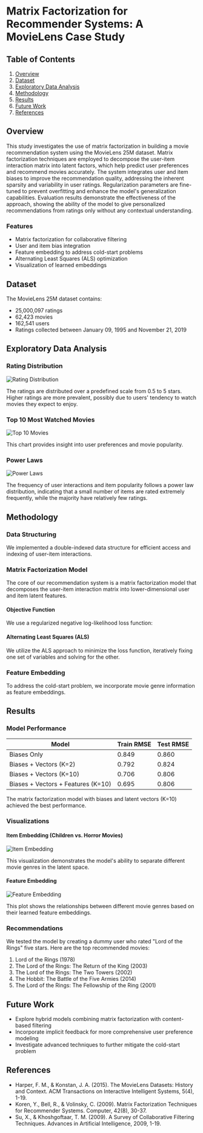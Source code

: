 # Matrix Factorization for Recommender Systems: A MovieLens Case Study

## Table of Contents
1. [Overview](#overview)
2. [Dataset](#dataset)
3. [Exploratory Data Analysis](#exploratory-data-analysis)
4. [Methodology](#methodology)
5. [Results](#results)
6. [Future Work](#future-work)
7. [References](#references)

## Overview

This study investigates the use of matrix factorization in building a movie recommendation system using the MovieLens 25M dataset. Matrix factorization techniques are employed to decompose the user-item interaction matrix into latent factors, which help predict user preferences and recommend movies accurately. The system integrates user and item biases to improve the recommendation quality, addressing the inherent sparsity and variability in user ratings. Regularization parameters are fine-tuned to prevent overfitting and enhance the model's generalization capabilities. Evaluation results demonstrate the effectiveness of the approach, showing the ability of the model to give personalized recommendations from ratings only without any contextual understanding.

### Features
- Matrix factorization for collaborative filtering
- User and item bias integration
- Feature embedding to address cold-start problems
- Alternating Least Squares (ALS) optimization
- Visualization of learned embeddings

## Dataset

The MovieLens 25M dataset contains:
- 25,000,097 ratings
- 62,423 movies
- 162,541 users
- Ratings collected between January 09, 1995 and November 21, 2019

## Exploratory Data Analysis

### Rating Distribution
![Rating Distribution](https://github.com/user-attachments/assets/f53a99ad-d17b-4cf9-8a1d-ce35a84165b3)

The ratings are distributed over a predefined scale from 0.5 to 5 stars. Higher ratings are more prevalent, possibly due to users' tendency to watch movies they expect to enjoy.

### Top 10 Most Watched Movies
![Top 10 Movies](https://github.com/user-attachments/assets/190d3d3b-3c02-4923-a68e-c41eeafce809)


This chart provides insight into user preferences and movie popularity.

### Power Laws
![Power Laws](https://github.com/user-attachments/assets/d783a28e-b445-4e37-98b4-e462b321d099)


The frequency of user interactions and item popularity follows a power law distribution, indicating that a small number of items are rated extremely frequently, while the majority have relatively few ratings.

## Methodology

### Data Structuring
We implemented a double-indexed data structure for efficient access and indexing of user-item interactions.

### Matrix Factorization Model
The core of our recommendation system is a matrix factorization model that decomposes the user-item interaction matrix into lower-dimensional user and item latent features.

#### Objective Function
We use a regularized negative log-likelihood loss function:

#### Alternating Least Squares (ALS)
We utilize the ALS approach to minimize the loss function, iteratively fixing one set of variables and solving for the other.

### Feature Embedding
To address the cold-start problem, we incorporate movie genre information as feature embeddings.

## Results

### Model Performance

| Model                            | Train RMSE | Test RMSE |
|----------------------------------|------------|-----------|
| Biases Only                      | 0.849      | 0.860     |
| Biases + Vectors (K=2)           | 0.792      | 0.824     |
| Biases + Vectors (K=10)          | 0.706      | 0.806     |
| Biases + Vectors + Features (K=10)| 0.695      | 0.806     |

The matrix factorization model with biases and latent vectors (K=10) achieved the best performance.

### Visualizations

#### Item Embedding (Children vs. Horror Movies)
![Item Embedding](https://github.com/user-attachments/assets/1fa285fa-b779-40da-850e-f6ae51d7acce)


This visualization demonstrates the model's ability to separate different movie genres in the latent space.

#### Feature Embedding
![Feature Embedding](https://github.com/user-attachments/assets/c63ea71c-ad31-46e2-ad1c-4f89c72a2df1)

This plot shows the relationships between different movie genres based on their learned feature embeddings.

### Recommendations
We tested the model by creating a dummy user who rated "Lord of the Rings" five stars. Here are the top recommended movies:

1. Lord of the Rings (1978)
2. The Lord of the Rings: The Return of the King (2003)
3. The Lord of the Rings: The Two Towers (2002)
4. The Hobbit: The Battle of the Five Armies (2014)
5. The Lord of the Rings: The Fellowship of the Ring (2001)

## Future Work

- Explore hybrid models combining matrix factorization with content-based filtering
- Incorporate implicit feedback for more comprehensive user preference modeling
- Investigate advanced techniques to further mitigate the cold-start problem

## References

- Harper, F. M., & Konstan, J. A. (2015). The MovieLens Datasets: History and Context. ACM Transactions on Interactive Intelligent Systems, 5(4), 1-19.
- Koren, Y., Bell, R., & Volinsky, C. (2009). Matrix Factorization Techniques for Recommender Systems. Computer, 42(8), 30-37.
- Su, X., & Khoshgoftaar, T. M. (2009). A Survey of Collaborative Filtering Techniques. Advances in Artificial Intelligence, 2009, 1-19.
